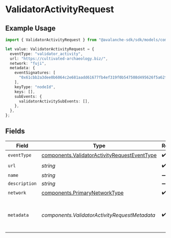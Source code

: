 # ValidatorActivityRequest

## Example Usage

```typescript
import { ValidatorActivityRequest } from "@avalanche-sdk/sdk/models/components";

let value: ValidatorActivityRequest = {
  eventType: "validator_activity",
  url: "https://cultivated-archaeology.biz/",
  network: "fuji",
  metadata: {
    eventSignatures: [
      "0x61cbb2a3dee0b6064c2e681aadd61677fb4ef319f0b547508d495626f5a62f64",
    ],
    keyType: "nodeId",
    keys: [],
    subEvents: {
      validatorActivitySubEvents: [],
    },
  },
};
```

## Fields

| Field                                                                                                        | Type                                                                                                         | Required                                                                                                     | Description                                                                                                  |
| ------------------------------------------------------------------------------------------------------------ | ------------------------------------------------------------------------------------------------------------ | ------------------------------------------------------------------------------------------------------------ | ------------------------------------------------------------------------------------------------------------ |
| `eventType`                                                                                                  | [components.ValidatorActivityRequestEventType](../../models/components/validatoractivityrequesteventtype.md) | :heavy_check_mark:                                                                                           | N/A                                                                                                          |
| `url`                                                                                                        | *string*                                                                                                     | :heavy_check_mark:                                                                                           | N/A                                                                                                          |
| `name`                                                                                                       | *string*                                                                                                     | :heavy_minus_sign:                                                                                           | N/A                                                                                                          |
| `description`                                                                                                | *string*                                                                                                     | :heavy_minus_sign:                                                                                           | N/A                                                                                                          |
| `network`                                                                                                    | [components.PrimaryNetworkType](../../models/components/primarynetworktype.md)                               | :heavy_check_mark:                                                                                           | N/A                                                                                                          |
| `metadata`                                                                                                   | *components.ValidatorActivityRequestMetadata*                                                                | :heavy_check_mark:                                                                                           | Metadata for platform validator activity event                                                               |